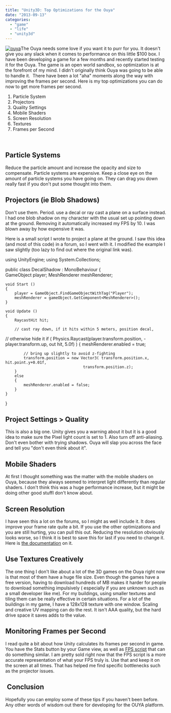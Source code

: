 ```yaml
---
title: "Unity3D: Top Optimizations for the Ouya"
date: "2013-09-13"
categories: 
  - "game"
  - "life"
  - "unity3d"
---
```


[![ouya](/images/ouya.jpg)](http://blog.scottpetrovic.com/wp-content/uploads/2013/09/ouya.jpg)The Ouya needs some love if you want it to purr for you. It doesn't give you any slack when it comes to performance on this little $100 box. I have been developing a game for a few months and recently started testing it for the Ouya. The game is an open world sandbox, so optimization is at the forefront of my mind. I didn't originally think Ouya was going to be able to handle it.  There have been a lot "aha" moments along the way with improving the frames per second. Here is my top optimizations you can do now to get more frames per second.

1. Particle System
2. Projectors
3. Quality Settings
4. Mobile Shaders
5. Screen Resolution
6. Textures
7. Frames per Second

 

##  Particle Systems

Reduce the particle amount and increase the opacity and size to compensate. Particle systems are expensive. Keep a close eye on the amount of particle systems you have going on. They can drag you down really fast if you don't put some thought into them.

## Projectors (ie Blob Shadows)

Don't use them. Period. use a decal or ray cast a plane on a surface instead. I had one blob shadow on my character with the usual set up pointing down at the ground. Removing it automatically increased my FPS by 10. I was blown away by how expensive it was.

Here is a small script I wrote to project a plane at the ground. I saw this idea (and most of this code) in a forum, so I went with it. I modified the example I saw slightly (too lazy to find out where the original link was).

using UnityEngine;
using System.Collections;

public class DecalShadow : MonoBehaviour 
{		
	GameObject player;
	MeshRenderer meshRenderer;

	void Start () 
	{
		player = GameObject.FindGameObjectWithTag("Player");		
		meshRenderer = gameObject.GetComponent<MeshRenderer>();		
	}

	void Update () 
	{
		RaycastHit hit;

		// cast ray down, if it hits within 5 meters, position decal, 
  // otherwise hide it
		if ( Physics.Raycast(player.transform.position, 
       -player.transform.up, out hit, 5.0f) )
  {
    meshRenderer.enabled = true;

		 	// bring up slightly to avoid z-fighting	
	 		transform.position = new Vector3( transform.position.x,                                         hit.point.y+0.01f,
                                      transform.position.z);				
		}
		else
		{
			meshRenderer.enabled = false;
		}		
	}
}

## Project Settings > Quality

This is also a big one. Unity gives you a warning about it but it is a good idea to make sure the Pixel light count is set to 1. Also turn off anti-aliasing. Don't even bother with trying shadows. Ouya will slap you across the face and tell you "don't even think about it".

## Mobile Shaders

At first I thought something was the matter with the mobile shaders on Ouya, because they always seemed to interpret light differently than regular shaders. I don't think this was a huge performance increase, but it might be doing other good stuffI don't know about.

## Screen Resolution

I have seen this a lot on the forums, so I might as well include it. It does improve your frame rate quite a bit. If you use the other optimizations and you are still hurting, you can pull this out. Reducing the resolution obviously looks worse, so I think it is best to save this for last if you need to change it. Here is [the documentation](http://docs.unity3d.com/Documentation/ScriptReference/Screen.SetResolution.html) on it.

## Use Textures Creatively

The one thing I don't like about a lot of the 3D games on the Ouya right now is that most of them have a huge file size. Even though the games have a free version, having to download hundreds of MB makes it harder for people to download something impulsively ( especially if you are unknown such as a small developer like me). For my buildings, using smaller textures and tiling them can be really effective in certain situations. For a lot of the buildings in my game, I have a 128x128 texture with one window. Scaling and creative UV mapping can do the rest. It isn't AAA quality, but the hard drive space it saves adds to the value.

## Monitoring Frames per Second

I read quite a bit about how Unity calculates its frames per second in game. You have the Stats button by your Game view, as well as [FPS script](http://wiki.unity3d.com/index.php?title=FramesPerSecond) that can do something similar. I am pretty sold right now that the FPS script is a more accurate representation of what your FPS truly is. Use that and keep it on the screen at all times. That has helped me find specific bottlenecks such as the projector issues.

##  Conclusion

Hopefully you can employ some of these tips if you haven't been before. Any other words of wisdom out there for developing for the OUYA platform.
